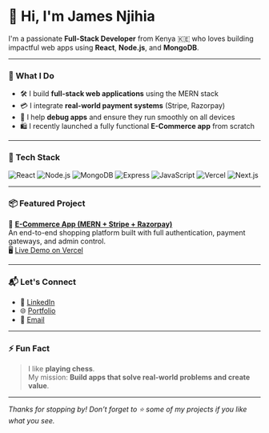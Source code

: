 # 👋 Hi, I'm James Njihia

I'm a passionate **Full-Stack Developer** from Kenya 🇰🇪 who loves building impactful web apps using **React**, **Node.js**, and **MongoDB**.

---

### 🚀 What I Do

- 🛠️ I build **full-stack web applications** using the MERN stack
- 💳 I integrate **real-world payment systems** (Stripe, Razorpay)
- 🧪 I help **debug apps** and ensure they run smoothly on all devices
- 🛍️ I recently launched a fully functional **E-Commerce app** from scratch

---

### 🧩 Tech Stack

![React](https://img.shields.io/badge/-React-61DAFB?logo=react&logoColor=white&style=flat-square)
![Node.js](https://img.shields.io/badge/-Node.js-339933?logo=node.js&logoColor=white&style=flat-square)
![MongoDB](https://img.shields.io/badge/-MongoDB-47A248?logo=mongodb&logoColor=white&style=flat-square)
![Express](https://img.shields.io/badge/-Express.js-000000?logo=express&logoColor=white&style=flat-square)
![JavaScript](https://img.shields.io/badge/-JavaScript-F7DF1E?logo=javascript&logoColor=black&style=flat-square)
![Vercel](https://img.shields.io/badge/-Vercel-000000?logo=vercel&logoColor=white&style=flat-square)
![Next.js](https://img.shields.io/badge/-Next.jsl-000000?logo=vercel&logoColor=white&style=flat-square)

---

### 📦 Featured Project

🔗 **[E-Commerce App (MERN + Stripe + Razorpay)](https://github.com/Jay-me07/Ecommerce-app)**  
An end-to-end shopping platform built with full authentication, payment gateways, and admin control.  
🖥️ [Live Demo on Vercel](https://forever-silk-omega.vercel.app/)

---

### 📬 Let's Connect

- 💼 [LinkedIn](https://www.linkedin.com/in/jayme07)
- 🌐 [Portfolio](https://jay-me07.github.io/portifolio)
- 📧 [Email](jnjihiagachau07@gmail.com)

---

### ⚡ Fun Fact

> I like **playing chess**.  
> My mission: **Build apps that solve real-world problems and create value**.

---

_Thanks for stopping by! Don’t forget to ⭐ some of my projects if you like what you see._
